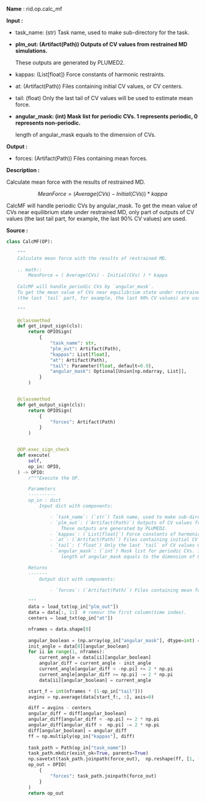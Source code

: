 **Name** : rid.op.calc_mf

**Input :**

- task_name: (str) Task name, used to make sub-directory for the task.

- **plm_out: (Artifact(Path)) Outputs of CV values from restrained MD simulations.**

  These outputs are generated by PLUMED2.

- kappas: (List[float]) Force constants of harmonic restraints.

- at: (Artifact(Path)) Files containing initial CV values, or CV centers.

- tail: (float) Only the last tail of CV values will be used to estimate mean force.

- **angular_mask: (int) Mask list for periodic CVs. 1 represents periodic, 0 represents non-periodic.**

  length of angular_mask equals to the dimension of CVs.

**Output :**

- forces: (Artifact(Path)) Files containing mean forces.

**Description :**

Calculate mean force with the results of restrained MD.

$$
MeanForce = ( Average(CVs) - Initial(CVs) ) * kappa
$$

CalcMF will handle periodic CVs by angular_mask. To get the mean value of CVs near equilibrium state under restrained MD, only part of outputs of CV values (the last tail part, for example, the last 90% CV values) are used.

**Source :**

```python
class CalcMF(OP):

    """
    Calculate mean force with the results of restrained MD. 
    
    .. math::
        MeanForce = ( Average(CVs) - Initial(CVs) ) * kappa
        
    CalcMF will handle periodic CVs by `angular_mask`. 
    To get the mean value of CVs near equilibrium state under restrained MD, only part of outputs of CV values 
    (the last `tail` part, for example, the last 90% CV values) are used. 
    
    """

    @classmethod
    def get_input_sign(cls):
        return OPIOSign(
            {
                "task_name": str,
                "plm_out": Artifact(Path),
                "kappas": List[float],
                "at": Artifact(Path),
                "tail": Parameter(float, default=0.9),
                "angular_mask": Optional[Union[np.ndarray, List]],
            }
        )


    @classmethod
    def get_output_sign(cls):
        return OPIOSign(
            {
                "forces": Artifact(Path)
            }
        )


    @OP.exec_sign_check
    def execute(
        self,
        op_in: OPIO,
    ) -> OPIO:
        r"""Execute the OP.

        Parameters
        ----------
        op_in : dict
            Input dict with components:

                - `task_name`: (`str`) Task name, used to make sub-directory for the task.
                - `plm_out`: (`Artifact(Path)`) Outputs of CV values from restrained MD simulations. 
                    These outputs are generated by PLUMED2.
                - `kappas`: (`List[float]`) Force constants of harmonic restraints.
                - `at`: (`Artifact(Path)`) Files containing initial CV values, or CV centers.
                - `tail`: (`float`) Only the last `tail` of CV values will be used to estimate mean force.
                - `angular_mask`: (`int`) Mask list for periodic CVs. 1 represents periodic, 0 represents non-periodic.
                    length of angular_mask equals to the dimension of CVs.

        Returns
        -------
            Output dict with components:

                - `forces`: (`Artifact(Path)`) Files containing mean forces.

        """
        data = load_txt(op_in["plm_out"])
        data = data[:, 1:]  # removr the first column(time index).
        centers = load_txt(op_in["at"])

        nframes = data.shape[0]
        
        angular_boolean = (np.array(op_in["angular_mask"], dtype=int) == 1)
        init_angle = data[0][angular_boolean]
        for ii in range(1, nframes):
            current_angle = data[ii][angular_boolean]
            angular_diff = current_angle - init_angle
            current_angle[angular_diff < -np.pi] += 2 * np.pi
            current_angle[angular_diff >= np.pi] -= 2 * np.pi
            data[ii][angular_boolean] = current_angle

        start_f = int(nframes * (1-op_in["tail"]))
        avgins = np.average(data[start_f:, :], axis=0)

        diff = avgins - centers
        angular_diff = diff[angular_boolean]
        angular_diff[angular_diff < -np.pi] += 2 * np.pi
        angular_diff[angular_diff >  np.pi] -= 2 * np.pi
        diff[angular_boolean] = angular_diff
        ff = np.multiply(op_in["kappas"], diff)
        
        task_path = Path(op_in["task_name"])
        task_path.mkdir(exist_ok=True, parents=True)
        np.savetxt(task_path.joinpath(force_out),  np.reshape(ff, [1, -1]), fmt='%.10e')
        op_out = OPIO(
            {
                "forces": task_path.joinpath(force_out)
            }
        )
        return op_out
```
